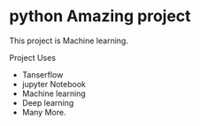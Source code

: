 # python Amazing project

This project is Machine learning.

Project Uses

- Tanserflow
- jupyter Notebook
- Machine learning
- Deep learning
- Many More.

